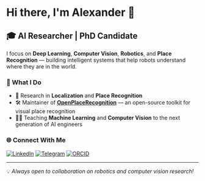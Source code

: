 # Hi there, I'm Alexander 👋

## 🎓 AI Researcher | PhD Candidate

I focus on **Deep Learning**, **Computer Vision**, **Robotics**, and **Place Recognition** — building intelligent systems that help robots understand where they are in the world.

### 🔬 What I Do

- 🤖 Research in **Localization** and **Place Recognition**
- 🛠️ Maintainer of [**OpenPlaceRecognition**](https://github.com/OPR-Project/OpenPlaceRecognition) — an open-source toolkit for visual place recognition
- 👨‍🏫 Teaching **Machine Learning** and **Computer Vision** to the next generation of AI engineers

### 🌐 Connect With Me

[![LinkedIn](https://img.shields.io/badge/LinkedIn-0077B5?style=for-the-badge&logo=linkedin&logoColor=white)](https://www.linkedin.com/in/a-melekhin/)
[![Telegram](https://img.shields.io/badge/Telegram-2CA5E0?style=for-the-badge&logo=telegram&logoColor=white)](https://t.me/alexmelekhin)
[![ORCID](https://img.shields.io/badge/ORCID-A6CE39?style=for-the-badge&logo=orcid&logoColor=white)](https://orcid.org/0009-0009-5721-5073)

---

💡 *Always open to collaboration on robotics and computer vision research!*

<!--
**alexmelekhin/alexmelekhin** is a ✨ _special_ ✨ repository because its `README.md` (this file) appears on your GitHub profile.

Here are some ideas to get you started:

- 🔭 I’m currently working on ...
- 🌱 I’m currently learning ...
- 👯 I’m looking to collaborate on ...
- 🤔 I’m looking for help with ...
- 💬 Ask me about ...
- 📫 How to reach me: ...
- 😄 Pronouns: ...
- ⚡ Fun fact: ...
-->
